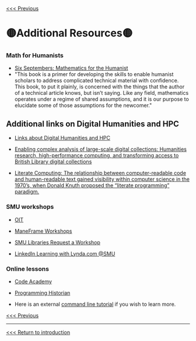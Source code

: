 [<<< Previous](which-lang.md) 

# :yellow_circle:Additional Resources:yellow_circle:

### Math for Humanists 
* [Six Septembers: Mathematics for the Humanist](https://digitalcommons.unl.edu/zeabook/55/) 
* "This book is a primer for developing the skills to enable humanist scholars to address complicated technical material with confidence. This book, to put it plainly, is concerned with the things that the author of a technical article knows, but isn’t saying. Like any field, mathematics operates under a regime of shared assumptions, and it is our purpose to elucidate some of those assumptions for the newcomer."

## Additional links on Digital Humanities and HPC
* [Links about Digital Humanities and HPC](https://www.sharcnet.ca/dh-hpc/index.php/Links_about_Digital_Humanities_and_HPC)

* [Enabling complex analysis of large-scale digital collections: Humanities research, high-performance computing, and transforming access to British Library digital collections](https://academic.oup.com/dsh/article/33/2/456/3789810)

* [Literate Computing: The relationship between computer-readable code and human-readable text gained visibility within computer science in the 1970’s, when Donald Knuth proposed the “literate programming” paradigm.](https://programminghistorian.org/en/lessons/jupyter-notebooks#literate-computing) 

### SMU workshops

* [OIT](https://www.smu.edu/OIT/Training) 

* [ManeFrame Workshops](https://www.smu.edu/provost/crc#workshops)

* [SMU Libraries Request a Workshop](https://www.smu.edu/libraries/fondren/services/workshops)

* [LinkedIn Learning with Lynda.com @SMU](https://www.smu.edu/OIT/Services/LinkedIn)

###  Online lessons

* [Code Academy](https://www.codecademy.com/) 

* [Programming Historian](https://programminghistorian.org/)

* Here is an external [command line tutorial]( https://ryanstutorials.net/linuxtutorial/) if you wish to learn more.



[<<< Previous](which-lang.md) 

-----

[<<< Return to introduction](https://github.com/SouthernMethodistUniversity/coding)


